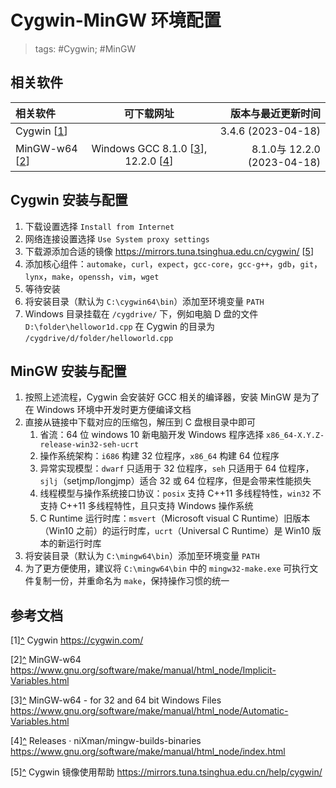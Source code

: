 # Cygwin-MinGW 环境配置

> tags: #Cygwin; #MinGW

## 相关软件

| 相关软件                                     |                                           可下载网址                                            |          版本与最近更新时间 |
| :------------------------------------------- | :---------------------------------------------------------------------------------------------: | --------------------------: |
| Cygwin <a name="rref1"></a>\[[1](#ref1)\]    |                                                                                                 |          3.4.6 (2023-04-18) |
| MinGW-w64 <a name="rref2"></a>\[[2](#ref2)\] | Windows GCC 8.1.0 <a name="rref3"></a>\[[3](#ref3)\], 12.2.0 <a name="rref4"></a>\[[4](#ref4)\] | 8.1.0与 12.2.0 (2023-04-18) |

## Cygwin 安装与配置

1. 下载设置选择 `Install from Internet`
2. 网络连接设置选择 `Use System proxy settings`
3. 下载源添加合适的镜像 <https://mirrors.tuna.tsinghua.edu.cn/cygwin/> <a name="rref5"></a>\[[5](#ref5)\]
4. 添加核心组件：`automake`，`curl`，`expect`，`gcc-core`，`gcc-g++`，`gdb`，`git`，`lynx`，`make`，`openssh`，`vim`，`wget`
5. 等待安装
6. 将安装目录（默认为 `C:\cygwin64\bin`）添加至环境变量 `PATH`
7. Windows 目录挂载在 `/cygdrive/` 下，例如电脑 D 盘的文件 `D:\folder\hellowor1d.cpp` 在 Cygwin 的目录为 `/cygdrive/d/folder/helloworld.cpp`

## MinGW 安装与配置

1. 按照上述流程，Cygwin 会安装好 GCC 相关的编译器，安装 MinGW 是为了在 Windows 环境中开发时更方便编译文档
2. 直接从链接中下载对应的压缩包，解压到 C 盘根目录中即可
	1. 省流：64 位 windows 10 新电脑开发 Windows 程序选择 `x86_64-X.Y.Z-release-win32-seh-ucrt`
	2. 操作系统架构：`i686` 构建 32 位程序，`x86_64` 构建 64 位程序
	3. 异常实现模型：`dwarf` 只适用于 32 位程序，`seh` 只适用于 64 位程序，`sjlj`（setjmp/longjmp）适合 32 或 64 位程序，但是会带来性能损失
	4. 线程模型与操作系统接口协议：`posix` 支持 C++11 多线程特性，`win32` 不支持 C++11 多线程特性，且只支持 Windows 操作系统
	5. C Runtime 运行时库：`msvert`（Microsoft visual C Runtime）旧版本（Win10 之前）的运行时库，`ucrt`（Universal C Runtime）是 Win10 版本的新运行时库
3. 将安装目录（默认为 `C:\mingw64\bin`）添加至环境变量 `PATH`
4. 为了更方便使用，建议将 `C:\mingw64\bin` 中的 `mingw32-make.exe` 可执行文件复制一份，并重命名为 `make`，保持操作习惯的统一

## 参考文档

<a name="ref1">\[1\]</a>[^](#rref1) Cygwin <https://cygwin.com/>

<a name="ref2">\[2\]</a>[^](#rref2) MinGW-w64 <https://www.gnu.org/software/make/manual/html_node/Implicit-Variables.html>

<a name="ref3">\[3\]</a>[^](#rref3) MinGW-w64 - for 32 and 64 bit Windows Files <https://www.gnu.org/software/make/manual/html_node/Automatic-Variables.html>

<a name="ref4">\[4\]</a>[^](#rref4) Releases · niXman/mingw-builds-binaries <https://www.gnu.org/software/make/manual/html_node/index.html>

<a name="ref5">\[5\]</a>[^](#rref5) Cygwin 镜像使用帮助 <https://mirrors.tuna.tsinghua.edu.cn/help/cygwin/>